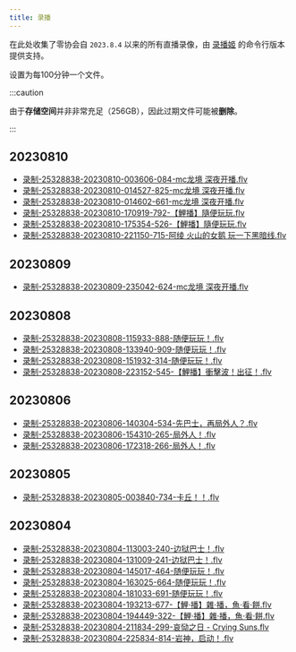 ```yaml
---
title: 录播
---
```

在此处收集了零协会自 `2023.8.4` 以来的所有直播录像，由 [录播姬](https://rec.danmuji.org/) 的命令行版本提供支持。  

设置为每100分钟一个文件。

:::caution

由于**存储空间**并非非常充足（256GB），因此过期文件可能被**删除**。

:::

## 20230810

- [录制-25328838-20230810-003606-084-mc龙境 深夜开播.flv](https://record.zeroasso.top/%E5%BD%95%E5%88%B6-25328838-20230810-003606-084-mc%E9%BE%99%E5%A2%83%20%E6%B7%B1%E5%A4%9C%E5%BC%80%E6%92%AD.flv)
- [录制-25328838-20230810-014527-825-mc龙境 深夜开播.flv](https://record.zeroasso.top/%E5%BD%95%E5%88%B6-25328838-20230810-014527-825-mc%E9%BE%99%E5%A2%83%20%E6%B7%B1%E5%A4%9C%E5%BC%80%E6%92%AD.flv)
- [录制-25328838-20230810-014602-661-mc龙境 深夜开播.flv](https://record.zeroasso.top/%E5%BD%95%E5%88%B6-25328838-20230810-014602-661-mc%E9%BE%99%E5%A2%83%20%E6%B7%B1%E5%A4%9C%E5%BC%80%E6%92%AD.flv)
- [录制-25328838-20230810-170919-792-【鯉播】隨便玩玩.flv](https://record.zeroasso.top/%E5%BD%95%E5%88%B6-25328838-20230810-170919-792-%E3%80%90%E9%AF%89%E6%92%AD%E3%80%91%E9%9A%A8%E4%BE%BF%E7%8E%A9%E7%8E%A9.flv)
- [录制-25328838-20230810-175354-526-【鯉播】隨便玩玩.flv](https://record.zeroasso.top/%E5%BD%95%E5%88%B6-25328838-20230810-175354-526-%E3%80%90%E9%AF%89%E6%92%AD%E3%80%91%E9%9A%A8%E4%BE%BF%E7%8E%A9%E7%8E%A9.flv)
- [录制-25328838-20230810-221150-715-阿绫 火山的女鹅 玩一下黑暗线.flv](https://record.zeroasso.top/%E5%BD%95%E5%88%B6-25328838-20230810-221150-715-%E9%98%BF%E7%BB%AB%20%E7%81%AB%E5%B1%B1%E7%9A%84%E5%A5%B3%E9%B9%85%20%E7%8E%A9%E4%B8%80%E4%B8%8B%E9%BB%91%E6%9A%97%E7%BA%BF.flv)

## 20230809

- [录制-25328838-20230809-235042-624-mc龙境 深夜开播.flv](https://record.zeroasso.top/%E5%BD%95%E5%88%B6-25328838-20230809-235042-624-mc%E9%BE%99%E5%A2%83%20%E6%B7%B1%E5%A4%9C%E5%BC%80%E6%92%AD.flv)

## 20230808

- [录制-25328838-20230808-115933-888-随便玩玩！.flv](https://record.zeroasso.top/%E5%BD%95%E5%88%B6-25328838-20230808-115933-888-%E9%9A%8F%E4%BE%BF%E7%8E%A9%E7%8E%A9%EF%BC%81.flv)
- [录制-25328838-20230808-133940-909-随便玩玩！.flv](https://record.zeroasso.top/%E5%BD%95%E5%88%B6-25328838-20230808-133940-909-%E9%9A%8F%E4%BE%BF%E7%8E%A9%E7%8E%A9%EF%BC%81.flv)
- [录制-25328838-20230808-151932-314-随便玩玩！.flv](https://record.zeroasso.top/%E5%BD%95%E5%88%B6-25328838-20230808-151932-314-%E9%9A%8F%E4%BE%BF%E7%8E%A9%E7%8E%A9%EF%BC%81.flv)
- [录制-25328838-20230808-223152-545-【鯉播】衝擊波！出征！.flv](https://record.zeroasso.top/%E5%BD%95%E5%88%B6-25328838-20230808-223152-545-%E3%80%90%E9%AF%89%E6%92%AD%E3%80%91%E8%A1%9D%E6%93%8A%E6%B3%A2%EF%BC%81%E5%87%BA%E5%BE%81%EF%BC%81.flv)

## 20230806

- [录制-25328838-20230806-140304-534-先巴士，再局外人？.flv](https://record.zeroasso.top/%E5%BD%95%E5%88%B6-25328838-20230806-140304-534-%E5%85%88%E5%B7%B4%E5%A3%AB%EF%BC%8C%E5%86%8D%E5%B1%80%E5%A4%96%E4%BA%BA%EF%BC%9F.flv)
- [录制-25328838-20230806-154310-265-局外人！.flv](https://record.zeroasso.top/%E5%BD%95%E5%88%B6-25328838-20230806-154310-265-%E5%B1%80%E5%A4%96%E4%BA%BA%EF%BC%81.flv)
- [录制-25328838-20230806-172318-266-局外人！.flv](https://record.zeroasso.top/%E5%BD%95%E5%88%B6-25328838-20230806-172318-266-%E5%B1%80%E5%A4%96%E4%BA%BA%EF%BC%81.flv)

## 20230805

- [录制-25328838-20230805-003840-734-卡丘！！.flv](https://record.zeroasso.top/%E5%BD%95%E5%88%B6-25328838-20230805-003840-734-%E5%8D%A1%E4%B8%98%EF%BC%81%EF%BC%81.flv)

## 20230804

- [录制-25328838-20230804-113003-240-边狱巴士！.flv](https://record.zeroasso.top/%E5%BD%95%E5%88%B6-25328838-20230804-113003-240-%E8%BE%B9%E7%8B%B1%E5%B7%B4%E5%A3%AB%EF%BC%81.flv)
- [录制-25328838-20230804-131009-241-边狱巴士！.flv](https://record.zeroasso.top/%E5%BD%95%E5%88%B6-25328838-20230804-131009-241-%E8%BE%B9%E7%8B%B1%E5%B7%B4%E5%A3%AB%EF%BC%81.flv)
- [录制-25328838-20230804-145017-464-随便玩玩！.flv](https://record.zeroasso.top/%E5%BD%95%E5%88%B6-25328838-20230804-145017-464-%E9%9A%8F%E4%BE%BF%E7%8E%A9%E7%8E%A9%EF%BC%81.flv)
- [录制-25328838-20230804-163025-664-随便玩玩！.flv](https://record.zeroasso.top/%E5%BD%95%E5%88%B6-25328838-20230804-163025-664-%E9%9A%8F%E4%BE%BF%E7%8E%A9%E7%8E%A9%EF%BC%81.flv)
- [录制-25328838-20230804-181033-691-随便玩玩！.flv](https://record.zeroasso.top/%E5%BD%95%E5%88%B6-25328838-20230804-181033-691-%E9%9A%8F%E4%BE%BF%E7%8E%A9%E7%8E%A9%EF%BC%81.flv)
- [录制-25328838-20230804-193213-677-【鯉·播】雜·播，魚·看·餅.flv](https://record.zeroasso.top/%E5%BD%95%E5%88%B6-25328838-20230804-193213-677-%E3%80%90%E9%AF%89%C2%B7%E6%92%AD%E3%80%91%E9%9B%9C%C2%B7%E6%92%AD%EF%BC%8C%E9%AD%9A%C2%B7%E7%9C%8B%C2%B7%E9%A4%85.flv)
- [录制-25328838-20230804-194449-322-【鯉·播】雜·播，魚·看·餅.flv](https://record.zeroasso.top/%E5%BD%95%E5%88%B6-25328838-20230804-194449-322-%E3%80%90%E9%AF%89%C2%B7%E6%92%AD%E3%80%91%E9%9B%9C%C2%B7%E6%92%AD%EF%BC%8C%E9%AD%9A%C2%B7%E7%9C%8B%C2%B7%E9%A4%85.flv)
- [录制-25328838-20230804-211834-299-哀恸之日 - Crying Suns.flv](https://record.zeroasso.top/%E5%BD%95%E5%88%B6-25328838-20230804-211834-299-%E5%93%80%E6%81%B8%E4%B9%8B%E6%97%A5%20-%20Crying%20Suns.flv)
- [录制-25328838-20230804-225834-814-岩神，启动！.flv](https://record.zeroasso.top/%E5%BD%95%E5%88%B6-25328838-20230804-225834-814-%E5%B2%A9%E7%A5%9E%EF%BC%8C%E5%90%AF%E5%8A%A8%EF%BC%81.flv)

<!--ovo-->
